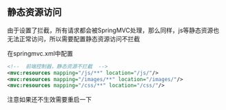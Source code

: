 ## 静态资源访问
由于设置了拦截，所有请求都会被SpringMVC处理，那么同样，js等静态资源也无法正常访问，所以需要配置静态资源访问不拦截

在springmvc.xml中配置
```xml
<!--  前端控制器，静态资源不拦截  -->
<mvc:resources mapping="/js/**" location="/js/"/>
<mvc:resources mapping="/images/**" location="/images/"/>
<mvc:resources mapping="/css/**" location="/css/"/>
```
注意如果还不生效需要重启一下
